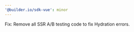 ```yaml
---
'@builder.io/sdk-vue': minor
---
```


Fix: Remove all SSR A/B testing code to fix Hydration errors.
